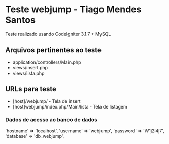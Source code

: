 # Teste webjump - Tiago Mendes Santos

Teste realizado usando CodeIgniter 3.1.7 + MySQL

## Arquivos pertinentes ao teste

* application/controllers/Main.php
* views/insert.php
* views/lista.php

## URLs para teste

* [host]/webjump/ - Tela de insert
* [host]webjump/index.php/Main/lista - Tela de listagem


### Dados de acesso ao banco de dados  
'hostname' => 'localhost',
'username' => 'webjump',
'password' => 'W1j2l4j7',
'database' => 'db_webjump',
